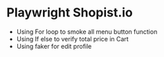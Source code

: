 <h1>Playwright Shopist.io</h1>

<ul><li>Using For loop to smoke all menu button function</li>
<li>Using If else to verify total price in Cart</li>
<li>Using faker for edit profile</li>
